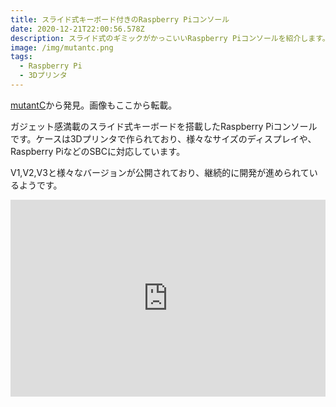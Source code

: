 ```yaml
---
title: スライド式キーボード付きのRaspberry Piコンソール
date: 2020-12-21T22:00:56.578Z
description: スライド式のギミックがかっこいいRaspberry Piコンソールを紹介します。
image: /img/mutantc.png
tags:
  - Raspberry Pi
  - 3Dプリンタ
---
```

[mutantC](https://mutantc.gitlab.io/index.html)から発見。画像もここから転載。

ガジェット感満載のスライド式キーボードを搭載したRaspberry Piコンソールです。ケースは3Dプリンタで作られており、様々なサイズのディスプレイや、Raspberry PiなどのSBCに対応しています。

V1,V2,V3と様々なバージョンが公開されており、継続的に開発が進められているようです。

<iframe width="100%" height="315" src="https://www.youtube.com/embed/Ltj0i9JTuAE" frameborder="0" allow="accelerometer; autoplay; clipboard-write; encrypted-media; gyroscope; picture-in-picture" allowfullscreen></iframe>
